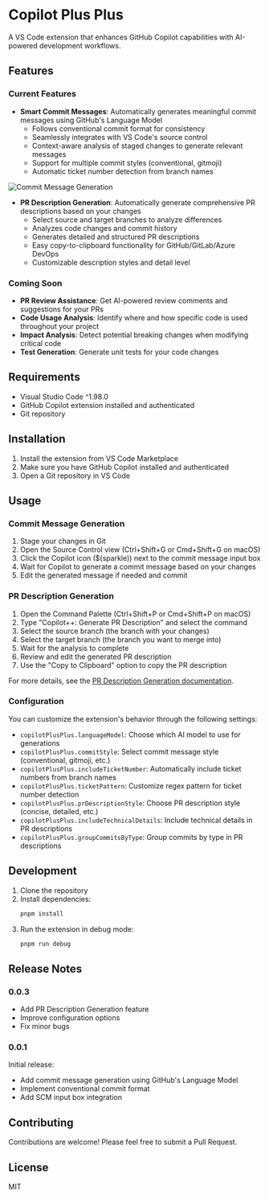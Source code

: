 # Copilot Plus Plus

A VS Code extension that enhances GitHub Copilot capabilities with AI-powered development workflows.

## Features

### Current Features

- **Smart Commit Messages**: Automatically generates meaningful commit messages using GitHub's Language Model
  - Follows conventional commit format for consistency
  - Seamlessly integrates with VS Code's source control
  - Context-aware analysis of staged changes to generate relevant messages
  - Support for multiple commit styles (conventional, gitmoji)
  - Automatic ticket number detection from branch names

![Commit Message Generation](images/commit-message.gif)

- **PR Description Generation**: Automatically generate comprehensive PR descriptions based on your changes
  - Select source and target branches to analyze differences
  - Analyzes code changes and commit history
  - Generates detailed and structured PR descriptions
  - Easy copy-to-clipboard functionality for GitHub/GitLab/Azure DevOps
  - Customizable description styles and detail level

### Coming Soon

- **PR Review Assistance**: Get AI-powered review comments and suggestions for your PRs
- **Code Usage Analysis**: Identify where and how specific code is used throughout your project
- **Impact Analysis**: Detect potential breaking changes when modifying critical code
- **Test Generation**: Generate unit tests for your code changes

## Requirements

- Visual Studio Code ^1.98.0
- GitHub Copilot extension installed and authenticated
- Git repository

## Installation

1. Install the extension from VS Code Marketplace
2. Make sure you have GitHub Copilot installed and authenticated
3. Open a Git repository in VS Code

## Usage

### Commit Message Generation

1. Stage your changes in Git
2. Open the Source Control view (Ctrl+Shift+G or Cmd+Shift+G on macOS)
3. Click the Copilot icon ($(sparkle)) next to the commit message input box
4. Wait for Copilot to generate a commit message based on your changes
5. Edit the generated message if needed and commit

### PR Description Generation

1. Open the Command Palette (Ctrl+Shift+P or Cmd+Shift+P on macOS)
2. Type "Copilot++: Generate PR Description" and select the command
3. Select the source branch (the branch with your changes)
4. Select the target branch (the branch you want to merge into)
5. Wait for the analysis to complete
6. Review and edit the generated PR description
7. Use the "Copy to Clipboard" option to copy the PR description

For more details, see the [PR Description Generation documentation](docs/pr-description-generation.md).

### Configuration

You can customize the extension's behavior through the following settings:

- `copilotPlusPlus.languageModel`: Choose which AI model to use for generations
- `copilotPlusPlus.commitStyle`: Select commit message style (conventional, gitmoji, etc.)
- `copilotPlusPlus.includeTicketNumber`: Automatically include ticket numbers from branch names
- `copilotPlusPlus.ticketPattern`: Customize regex pattern for ticket number detection
- `copilotPlusPlus.prDescriptionStyle`: Choose PR description style (concise, detailed, etc.)
- `copilotPlusPlus.includeTechnicalDetails`: Include technical details in PR descriptions
- `copilotPlusPlus.groupCommitsByType`: Group commits by type in PR descriptions

## Development

1. Clone the repository
2. Install dependencies:
   ```bash
   pnpm install
   ```
3. Run the extension in debug mode:
   ```bash
   pnpm run debug
   ```

## Release Notes

### 0.0.3

- Add PR Description Generation feature
- Improve configuration options
- Fix minor bugs

### 0.0.1

Initial release:
- Add commit message generation using GitHub's Language Model
- Implement conventional commit format
- Add SCM input box integration

## Contributing

Contributions are welcome! Please feel free to submit a Pull Request.

## License

MIT
